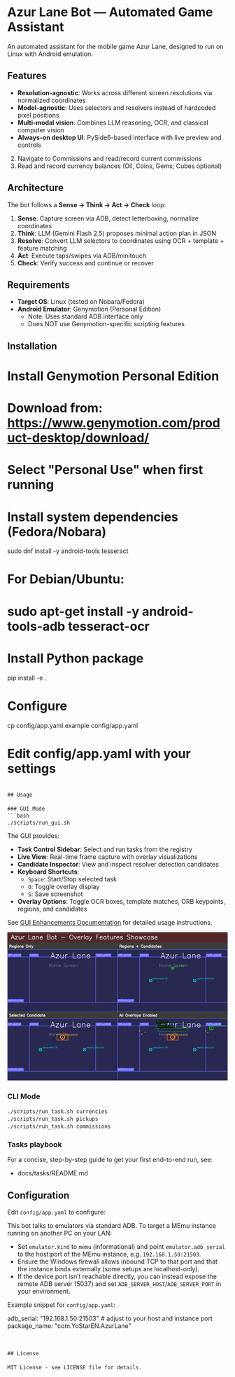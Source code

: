 # Azur Lane Bot — Automated Game Assistant

An automated assistant for the mobile game Azur Lane, designed to run on Linux with Android emulation.

## Features

- **Resolution-agnostic**: Works across different screen resolutions via normalized coordinates
- **Model-agnostic**: Uses selectors and resolvers instead of hardcoded pixel positions
- **Multi-modal vision**: Combines LLM reasoning, OCR, and classical computer vision
- **Always-on desktop UI**: PySide6-based interface with live preview and controls
2. Navigate to Commissions and read/record current commissions  
3. Read and record currency balances (Oil, Coins, Gems; Cubes optional)

## Architecture

The bot follows a **Sense → Think → Act → Check** loop:

1. **Sense**: Capture screen via ADB, detect letterboxing, normalize coordinates
2. **Think**: LLM (Gemini Flash 2.5) proposes minimal action plan in JSON
3. **Resolve**: Convert LLM selectors to coordinates using OCR + template + feature matching
4. **Act**: Execute taps/swipes via ADB/minitouch
5. **Check**: Verify success and continue or recover

## Requirements

- **Target OS**: Linux (tested on Nobara/Fedora)
- **Android Emulator**: Genymotion (Personal Edition)
  - Note: Uses standard ADB interface only
  - Does NOT use Genymotion-specific scripting features

## Installation
# Install Genymotion Personal Edition
# Download from: https://www.genymotion.com/product-desktop/download/
# Select "Personal Use" when first running

# Install system dependencies (Fedora/Nobara)
sudo dnf install -y android-tools tesseract

# For Debian/Ubuntu:
# sudo apt-get install -y android-tools-adb tesseract-ocr

# Install Python package
pip install -e .

# Configure
cp config/app.yaml.example config/app.yaml
# Edit config/app.yaml with your settings
```

## Usage

### GUI Mode
```bash
./scripts/run_gui.sh
```

The GUI provides:
- **Task Control Sidebar**: Select and run tasks from the registry
- **Live View**: Real-time frame capture with overlay visualizations
- **Candidate Inspector**: View and inspect resolver detection candidates
- **Keyboard Shortcuts**:
  - `Space`: Start/Stop selected task
  - `O`: Toggle overlay display
  - `S`: Save screenshot
- **Overlay Options**: Toggle OCR boxes, template matches, ORB keypoints, regions, and candidates

See [GUI Enhancements Documentation](docs/GUI_ENHANCEMENTS.md) for detailed usage instructions.

![GUI Overlay Features](docs/images/overlay_showcase.png)

### CLI Mode
```bash
./scripts/run_task.sh currencies
./scripts/run_task.sh pickups  
./scripts/run_task.sh commissions
```

### Tasks playbook

For a concise, step-by-step guide to get your first end-to-end run, see:

- docs/tasks/README.md

## Configuration

Edit `config/app.yaml` to configure:


This bot talks to emulators via standard ADB. To target a MEmu instance running on another PC on your LAN:

- Set `emulator.kind` to `memu` (informational) and point `emulator.adb_serial` to the host:port of the MEmu instance, e.g. `192.168.1.50:21503`.
- Ensure the Windows firewall allows inbound TCP to that port and that the instance binds externally (some setups are localhost-only).
- If the device port isn’t reachable directly, you can instead expose the remote ADB server (5037) and set `ADB_SERVER_HOST`/`ADB_SERVER_PORT` in your environment.

Example snippet for `config/app.yaml`:

  adb_serial: "192.168.1.50:21503"  # adjust to your host and instance port
  package_name: "com.YoStarEN.AzurLane"
```


## License

MIT License - see LICENSE file for details.
